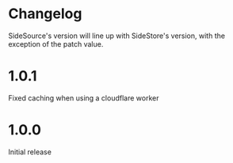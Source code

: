 # Changelog

SideSource's version will line up with SideStore's version, with the exception of the patch value.

# 1.0.1

Fixed caching when using a cloudflare worker

# 1.0.0

Initial release
